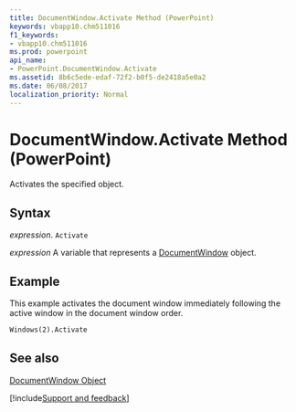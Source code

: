 ```yaml
---
title: DocumentWindow.Activate Method (PowerPoint)
keywords: vbapp10.chm511016
f1_keywords:
- vbapp10.chm511016
ms.prod: powerpoint
api_name:
- PowerPoint.DocumentWindow.Activate
ms.assetid: 8b6c5ede-edaf-72f2-b0f5-de2418a5e0a2
ms.date: 06/08/2017
localization_priority: Normal
---
```



# DocumentWindow.Activate Method (PowerPoint)

Activates the specified object.


## Syntax

 _expression_. `Activate`

_expression_ A variable that represents a [DocumentWindow](./PowerPoint.DocumentWindow.md) object.


## Example

This example activates the document window immediately following the active window in the document window order.


```vb
Windows(2).Activate
```


## See also


[DocumentWindow Object](PowerPoint.DocumentWindow.md)

[!include[Support and feedback](~/includes/feedback-boilerplate.md)]
